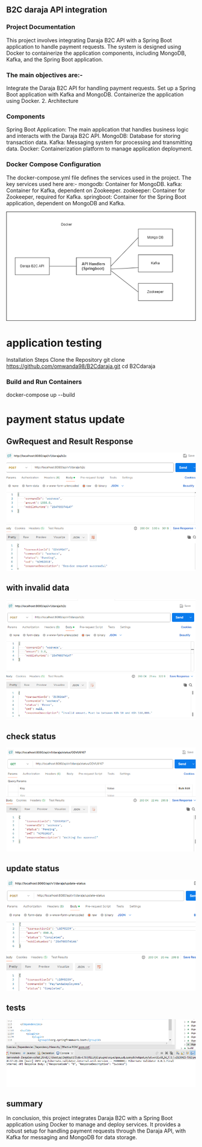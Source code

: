 ## B2C daraja API integration

### Project Documentation

This project involves integrating Daraja B2C API with a Spring Boot application to handle payment requests. The system is designed using Docker to containerize the application components, including MongoDB, Kafka, and the Spring Boot application.

### The main objectives are:-

Integrate the Daraja B2C API for handling payment requests.
Set up a Spring Boot application with Kafka and MongoDB.
Containerize the application using Docker. 2. Architecture

### Components

Spring Boot Application: The main application that handles business logic and interacts with the Daraja B2C API.
MongoDB: Database for storing transaction data.
Kafka: Messaging system for processing and transmitting data.
Docker: Containerization platform to manage application deployment.

### Docker Compose Configuration

The docker-compose.yml file defines the services used in the project. The key services used here are:-
mongodb: Container for MongoDB.
kafka: Container for Kafka, dependent on Zookeeper.
zookeeper: Container for Zookeeper, required for Kafka.
springboot: Container for the Spring Boot application, dependent on MongoDB and Kafka.

![Architecture](images/design.png)

# application testing

Installation Steps
Clone the Repository
git clone https://github.com/omwanda98/B2Cdaraja.git
cd B2Cdaraja

### Build and Run Containers

docker-compose up --build

# payment status update

## GwRequest and Result Response

![Success request](images/b2crequest.PNG)

## with invalid data

![Invalid request](images/invalid.PNG)

## check status

![Approval](images/approval.PNG)

## update status

![Payment Status Update](images/update-status.PNG)

## tests

![test](images/test.PNG)

## summary

In conclusion, this project integrates Daraja B2C with a Spring Boot application using Docker to manage and deploy services. It provides a robust setup for handling payment requests through the Daraja API, with Kafka for messaging and MongoDB for data storage.
